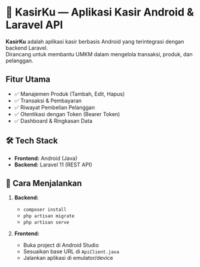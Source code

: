 # 📱 KasirKu — Aplikasi Kasir Android & Laravel API

**KasirKu** adalah aplikasi kasir berbasis Android yang terintegrasi dengan backend Laravel.  
Dirancang untuk membantu UMKM dalam mengelola transaksi, produk, dan pelanggan.

## Fitur Utama
- ✅ Manajemen Produk (Tambah, Edit, Hapus)
- ✅ Transaksi & Pembayaran
- ✅ Riwayat Pembelian Pelanggan
- ✅ Otentikasi dengan Token (Bearer Token)
- ✅ Dashboard & Ringkasan Data

## 🛠️ Tech Stack
- **Frontend:** Android (Java)
- **Backend:** Laravel 11 (REST API)

## 🚀 Cara Menjalankan
1. **Backend:**
   - `composer install`
   - `php artisan migrate`
   - `php artisan serve`

2. **Frontend:**
   - Buka project di Android Studio
   - Sesuaikan base URL di `ApiClient.java`
   - Jalankan aplikasi di emulator/device
